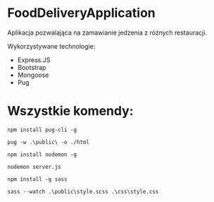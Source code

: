 # FoodDeliveryApplication

Aplikacja pozwalająca na zamawianie jedzenia z różnych restauracji.

Wykorzystywane technologie:
   - Express.JS
   - Bootstrap
   - Mongoose
   - Pug


# Wszystkie komendy:

``
npm install pug-cli -g
``

``
pug -w .\public\ -o ./html
``

``
npm install nodemon -g
``

``
nodemon server.js
``

``
npm install -g sass
``

``
sass --watch .\public\style.scss .\css\style.css
``
